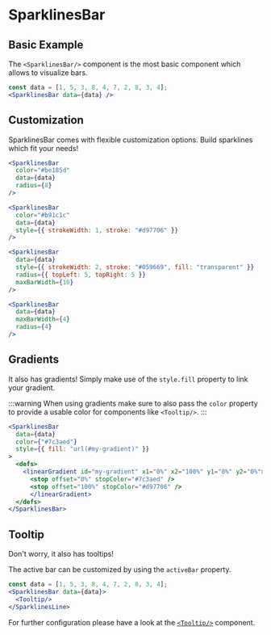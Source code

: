 <script setup>
import {SparklinesBarExample, SparklinesBarCustomization, SparklinesBarGradients, SparklinesBarTooltip} from "../../examples/sparklines-bar.js";
</script>

# SparklinesBar

## Basic Example

The `<SparklinesBar/>` component is the most basic component which allows to visualize bars.

<SparklinesBarExample/>

```jsx
const data = [1, 5, 3, 8, 4, 7, 2, 8, 3, 4];
<SparklinesBar data={data} />
```

## Customization

SparklinesBar comes with flexible customization options. Build sparklines which fit your needs! 

<SparklinesBarCustomization />

```jsx
<SparklinesBar
  color="#be185d"
  data={data}
  radius={8}
/>

<SparklinesBar
  color="#b91c1c"
  data={data}
  style={{ strokeWidth: 1, stroke: "#d97706" }}
/>

<SparklinesBar
  data={data}
  style={{ strokeWidth: 2, stroke: "#059669", fill: "transparent" }}
  radius={{ topLeft: 5, topRight: 5 }}
  maxBarWidth={10}
/>

<SparklinesBar
  data={data}
  maxBarWidth={4}
  radius={4}
/>
```

## Gradients

It also has gradients! Simply make use of the `style.fill` property to link your gradient.

:::warning
When using gradients make sure to also pass the `color` property to provide a usable color for components like `<Tooltip/>`.
:::

<SparklinesBarGradients />

```jsx
<SparklinesBar
  data={data}
  color={"#7c3aed"}
  style={{ fill: "url(#my-gradient)" }}
>
  <defs>
    <linearGradient id="my-gradient" x1="0%" x2="100%" y1="0%" y2="0%">
      <stop offset="0%" stopColor="#7c3aed" />
      <stop offset="100%" stopColor="#d97706" />
      </linearGradient>
  </defs>
</SparklinesBar>
```

## Tooltip

Don't worry, it also has tooltips!

The active bar can be customized by using the `activeBar` property.

<SparklinesBarTooltip/>

```jsx
const data = [1, 5, 3, 8, 4, 7, 2, 8, 3, 4];
<SparklinesBar data={data}>
  <Tooltip/>
</SparklinesLine>
```

For further configuration please have a look at the [`<Tooltip/>`](/general-components/tooltip) component.